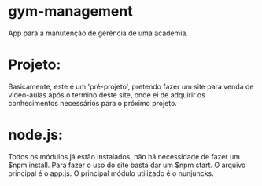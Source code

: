 # gym-management
App para a manutenção de gerência de uma academia.

# Projeto:
Basicamente, este é um 'pré-projeto', pretendo fazer um site para venda de video-aulas após o termino deste site, onde ei de adquirir os conhecimentos necessários para o próximo projeto.

# node.js:
Todos os módulos já estão instalados, não há necessidade de fazer um $npm install. Para fazer o uso do site basta dar um $npm start. O arquivo principal é o app.js. O principal módulo utilizado é o nunjuncks.
